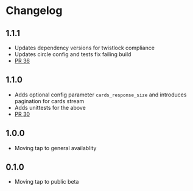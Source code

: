 # Changelog

## 1.1.1
  * Updates dependency versions for twistlock compliance
  * Updates circle config and tests fix failing build
  * [PR 36](https://github.com/singer-io/tap-trello/pull/36)

## 1.1.0
  * Adds optional config parameter `cards_response_size` and introduces pagination for cards stream
  * Adds unittests for the above
  * [PR 30](https://github.com/singer-io/tap-trello/pull/30)

## 1.0.0
  * Moving tap to general availablity

## 0.1.0
  * Moving tap to public beta
